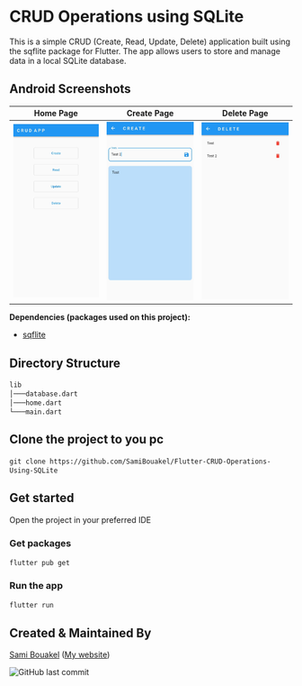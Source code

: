 # CRUD Operations using SQLite 

This is a simple CRUD (Create, Read, Update, Delete) application built using the sqflite package for Flutter. The app allows users to store and manage data in a local SQLite database.


## Android Screenshots
  Home Page                 |                                              Create Page                                               |  Delete Page
:--------------------------:|:------------------------------------------------------------------------------------------------------:|:-------------------------:
![](https://github.com/SamiBouakel/Flutter-CRUD-Operations-Using-SQLite/blob/main/screenshots/Screenshot_1_.jpg?raw=true)| ![](https://github.com/SamiBouakel/Flutter-CRUD-Operations-Using-SQLite/blob/main/screenshots/Screenshot_2_.jpg?raw=true) |![](https://github.com/SamiBouakel/Flutter-CRUD-Operations-Using-SQLite/blob/main/screenshots/Screenshot_5_.jpg?raw=true)


**Dependencies (packages used on this project):** 

- [sqflite](https://pub.dev/packages/sqflite)


## Directory Structure
```
lib
│───database.dart
│───home.dart
└───main.dart    
```


## Clone the project to you pc 
```
git clone https://github.com/SamiBouakel/Flutter-CRUD-Operations-Using-SQLite
```


## Get started 
Open the project in your preferred IDE
### Get packages
```shell
flutter pub get
```

### Run the app
```
flutter run
```


## Created & Maintained By
[Sami Bouakel](https://github.com/SamiBouakel) ([My website](https://www.samibouakel.me))

![GitHub last commit](https://img.shields.io/github/last-commit/SamiBouakel/Flutter-CRUD-Operations-Using-SQLite)


<!---
> If you found this project helpful or you learned something from the source code and want to thank me, consider buying me a cup of :coffee:
>
> * [PayPal](https://www.paypal.me/TheAlphamerc/)
> You can also nominate me for Github Star developer program
> https://stars.github.com/nominate 
-->
